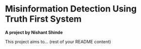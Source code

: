 <h1 style="font-weight: bold; font-size: 2em;">Misinformation Detection Using Truth First System</h1>

<p style="font-weight: bold;">A project by Nishant Shinde</p>

<p>This project aims to... (rest of your README content)</p>
